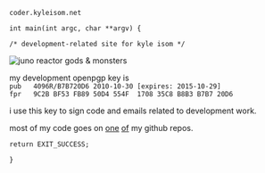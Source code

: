 `coder.kyleisom.net`

`int main(int argc, char **argv) {`

`/* development-related site for kyle isom */`  

![juno reactor gods & monsters](/images/gods-monsters.png)

my development openpgp key is  
`pub   4096R/B7B720D6 2010-10-30 [expires: 2015-10-29]`  
`fpr   9C2B BF53 FB89 50D4 554F  1708 35C8 B8B3 B7B7 20D6`

i use this key to sign code and emails related to development work.


most of my code goes on [one](https://github.com/kisom)
[of](https://github.com/brokenlcd) my github repos.




















    return EXIT_SUCCESS;
`}`

